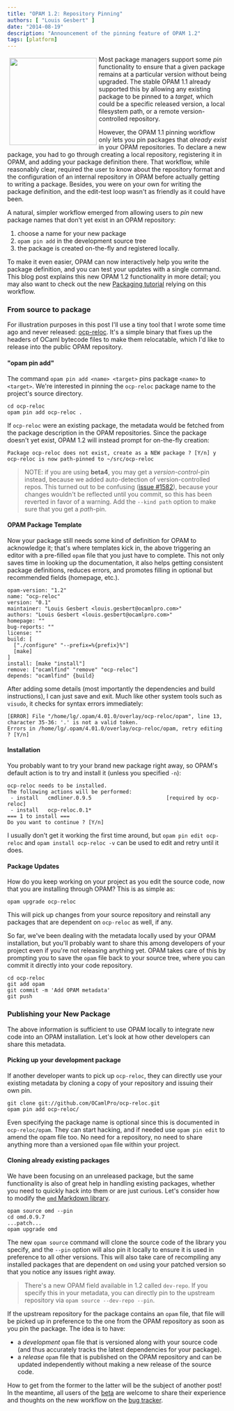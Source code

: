 ```yaml
---
title: "OPAM 1.2: Repository Pinning"
authors: [ "Louis Gesbert" ]
date: "2014-08-19"
description: "Announcement of the pinning feature of OPAM 1.2"
tags: [platform]
---
```


<img style="float:left; padding: 5px" src="camel-pin.jpg" width="200px"></img>

Most package managers support some _pin_ functionality to ensure that a given
package remains at a particular version without being upgraded.
The stable OPAM 1.1 already supported this by allowing any existing package to be
pinned to a _target_, which could be a specific released version, a local filesystem
path, or a remote version-controlled repository.

However, the OPAM 1.1 pinning workflow only lets you pin packages that _already exist_ in your OPAM
repositories. To declare a new package, you had to go through creating a
local repository, registering it in OPAM, and adding your package definition there.
That workflow, while reasonably clear, required the user to know about the repository
format and the configuration of an internal repository in OPAM before actually getting to
writing a package. Besides, you were on your own for writing the package
definition, and the edit-test loop wasn't as friendly as it could have been.

A natural, simpler workflow emerged from allowing users to _pin_ new package
names that don't yet exist in an OPAM repository:

1. choose a name for your new package
2. `opam pin add` in the development source tree
3. the package is created on-the-fly and registered locally.

To make it even easier, OPAM can now interactively help you write the
package definition, and you can test your updates with a single command.
This blog post explains this new OPAM 1.2 functionality in more detail;
you may also want to check out the new [Packaging tutorial][doc-packaging]
relying on this workflow.


### From source to package

For illustration purposes in this post I'll use a tiny tool that I wrote some time ago and
never released: [ocp-reloc][].  It's a simple binary that fixes up the
headers of OCaml bytecode files to make them relocatable, which I'd like
to release into the public OPAM repository.

#### "opam pin add"

The command `opam pin add <name> <target>` pins package `<name>` to
`<target>`. We're interested in pinning the `ocp-reloc` package
name to the project's source directory.

```
cd ocp-reloc
opam pin add ocp-reloc .
```

If `ocp-reloc` were an existing package, the metadata would be fetched from
the package description in the OPAM repositories. Since the package doesn't yet exist,
OPAM 1.2 will instead prompt for on-the-fly creation:

```
Package ocp-reloc does not exist, create as a NEW package ? [Y/n] y
ocp-reloc is now path-pinned to ~/src/ocp-reloc
```

> NOTE: if you are using __beta4__, you may get a _version-control_-pin instead,
> because we added auto-detection of version-controlled repos. This turned out to
> be confusing ([issue #1582](https://github.com/ocaml/opam/issues/1582)),
> because your changes wouldn't be reflected until you commit, so
> this has been reverted in favor of a warning. Add the `--kind path` option to
> make sure that you get a _path_-pin.


#### OPAM Package Template

Now your package still needs some kind of definition for OPAM to acknowledge it;
that's where templates kick in, the above triggering an editor with a pre-filled
`opam` file that you just have to complete. This not only saves time in
looking up the documentation, it also helps getting consistent package
definitions, reduces errors, and promotes filling in optional but recommended
fields (homepage, etc.).

```
opam-version: "1.2"
name: "ocp-reloc"
version: "0.1"
maintainer: "Louis Gesbert <louis.gesbert@ocamlpro.com>"
authors: "Louis Gesbert <louis.gesbert@ocamlpro.com>"
homepage: ""
bug-reports: ""
license: ""
build: [
  ["./configure" "--prefix=%{prefix}%"]
  [make]
]
install: [make "install"]
remove: ["ocamlfind" "remove" "ocp-reloc"]
depends: "ocamlfind" {build}
```

After adding some details (most importantly the dependencies and
build instructions), I can just save and exit.  Much like other system tools
such as `visudo`, it checks for syntax errors immediately:

```
[ERROR] File "/home/lg/.opam/4.01.0/overlay/ocp-reloc/opam", line 13, character 35-36: '.' is not a valid token.
Errors in /home/lg/.opam/4.01.0/overlay/ocp-reloc/opam, retry editing ? [Y/n]
```

#### Installation

You probably want to try your brand new package right away, so
OPAM's default action is to try and install it (unless you specified `-n`):

```
ocp-reloc needs to be installed.
The following actions will be performed:
 - install   cmdliner.0.9.5                        [required by ocp-reloc]
 - install   ocp-reloc.0.1*
=== 1 to install ===
Do you want to continue ? [Y/n]
```

I usually don't get it working the first time around, but `opam pin edit
ocp-reloc` and `opam install ocp-reloc -v` can be used to edit and retry until
it does.

#### Package Updates

How do you keep working on your project as you edit the source code, now that
you are installing through OPAM? This is as simple as:

```
opam upgrade ocp-reloc
```

This will pick up changes from your source repository and reinstall any packages
that are dependent on `ocp-reloc` as well, if any.

So far, we've been dealing with the metadata locally used by your OPAM
installation, but you'll probably want to share this among developers of your
project even if you're not releasing anything yet. OPAM takes care of this
by prompting you to save the `opam` file back to your source tree, where
you can commit it directly into your code repository.

```
cd ocp-reloc
git add opam
git commit -m 'Add OPAM metadata'
git push
```

### Publishing your New Package

The above information is sufficient to use OPAM locally to integrate new code
into an OPAM installation.  Let's look at how other developers can share this
metadata.

#### Picking up your development package

If another developer wants to pick up `ocp-reloc`, they can directly use
your existing metadata by cloning a copy of your repository and issuing their
own pin.

```
git clone git://github.com/OCamlPro/ocp-reloc.git
opam pin add ocp-reloc/
```

Even specifying the package name is optional since this is documented in
`ocp-reloc/opam`. They can start hacking, and if needed use `opam pin edit` to
amend the opam file too. No need for a repository, no need to share anything more than a
versioned `opam` file within your project.

#### Cloning already existing packages

We have been focusing on an unreleased package, but the same 
functionality is also of great help in handling existing packages, whether you
need to quickly hack into them or are just curious.  Let's consider how to
modify the [`omd` Markdown library][omd-www].

```
opam source omd --pin
cd omd.0.9.7
...patch...
opam upgrade omd
```

The new `opam source` command will clone the source code of the library you
specify, and the `--pin` option will also pin it locally to ensure it is used
in preference to all other versions.  This will also take care of recompiling
any installed packages that are dependent on `omd` using your patched version
so that you notice any issues right away.

> There's a new OPAM field available in 1.2 called `dev-repo`.  If you specify
> this in your metadata, you can directly pin to the upstream repository via
> `opam source --dev-repo --pin`.

If the upstream repository for the package contains an `opam` file, that file will be picked up
in preference to the one from the OPAM repository as soon as you pin the package.
The idea is to have:

* a _development_ `opam` file that is versioned along with your source code
 (and thus accurately tracks the latest dependencies for your package).
* a _release_ `opam` file that is published on the OPAM repository and can
  be updated independently without making a new release of the source code.

How to get from the former to the latter will be the subject of another post!
In the meantime, all users of the [beta][opam-beta] are welcome to share their
experience and thoughts on the new workflow on the [bug tracker][opam-bugs].

[doc-packaging]: https://opam.ocaml.org/doc/1.2/Packaging.html "OPAM 1.2 doc preview, packaging guide"
[ocp-reloc]: https://github.com/OCamlPro/ocp-reloc "ocp-reloc repo on Github"
[omd-www]: https://github.com/ocaml/omd "OMD page on Github"
[opam-beta]: ../opam-1-2-0-beta4 "OPAM 1.2.0 beta4 announcement"
[opam-bugs]: https://github.com/ocaml/opam/issues "OPAM bug-tracker on Github"
